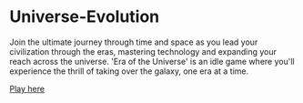 # Universe-Evolution
Join the ultimate journey through time and space as you lead your civilization through the eras, mastering technology and expanding your reach across the universe. 'Era of the Universe' is an idle game where you'll experience the thrill of taking over the galaxy, one era at a time.

[Play here](https://killereks.github.io/Universe-Evolution/)
